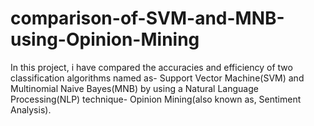 # comparison-of-SVM-and-MNB-using-Opinion-Mining
In this project, i have compared the accuracies and efficiency of two classification algorithms named as- Support Vector Machine(SVM) and Multinomial Naive Bayes(MNB) by using a Natural Language Processing(NLP) technique- Opinion Mining(also known as, Sentiment Analysis).
